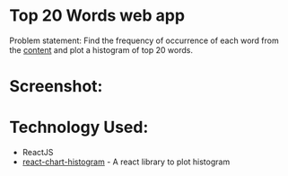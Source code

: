 # Top 20 Words web app

Problem statement: Find the frequency of occurrence of each word from the [content](https://www.terriblytinytales.com/test.txt) and plot a histogram of top 20 words.

# Screenshot:

# Technology Used:

- ReactJS
- [react-chart-histogram](https://www.npmjs.com/package/react-chart-histogram) - A react library to plot histogram
